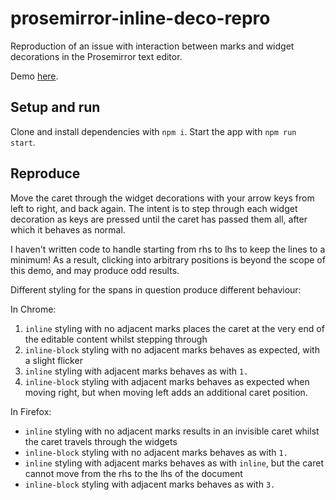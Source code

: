 # prosemirror-inline-deco-repro
Reproduction of an issue with interaction between marks and widget decorations in the Prosemirror text editor.

Demo [here](https://jonathonherbert.github.io/prosemirror-inline-deco-repro/).

## Setup and run

Clone and install dependencies with `npm i`. Start the app with `npm run start`.

## Reproduce

Move the caret through the widget decorations with your arrow keys from left to right, and back again. The intent is to step through each widget decoration as keys are pressed until the caret has passed them all, after which it behaves as normal.

I haven't written code to handle starting from rhs to lhs to keep the lines to a minimum! As a result, clicking into arbitrary positions is beyond the scope of this demo, and may produce odd results.

Different styling for the spans in question produce different behaviour:

In Chrome:

1. `inline` styling with no adjacent marks places the caret at the very end of the editable content whilst stepping through
2. `inline-block` styling with no adjacent marks behaves as expected, with a slight flicker
3. `inline` styling with adjacent marks behaves as with `1.`
4. `inline-block` styling with adjacent marks behaves as expected when moving right, but when moving left adds an additional caret position.

In Firefox:

- `inline` styling with no adjacent marks results in an invisible caret whilst the caret travels through the widgets
- `inline-block` styling with no adjacent marks behaves as with `1.`
- `inline` styling with adjacent marks behaves as with `inline`, but the caret cannot move from the rhs to the lhs of the document
- `inline-block` styling with adjacent marks behaves as with `3.`
